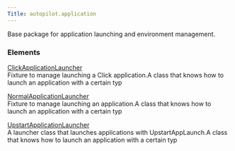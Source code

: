 ```yaml
---
Title: autopilot.application
---
```

        
<span id="autopilot-application-autopilot-application-launchers"></span>
Base package for application launching and environment management.

### Elements

[ClickApplicationLauncher](../autopilot.application.ClickApplicationLauncher.md)  
Fixture to manage launching a Click application.A class that knows how to launch an application with a certain typ

[NormalApplicationLauncher](../autopilot.application.NormalApplicationLauncher.md)  
Fixture to manage launching an application.A class that knows how to launch an application with a certain typ

[UpstartApplicationLauncher](../autopilot.application.UpstartApplicationLauncher.md)  
A launcher class that launches applications with UpstartAppLaunch.A class that knows how to launch an application with a certain typ

